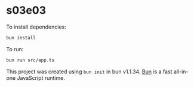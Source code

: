 # s03e03

To install dependencies:

```bash
bun install
```

To run:

```bash
bun run src/app.ts
```

This project was created using `bun init` in bun v1.1.34. [Bun](https://bun.sh) is a fast all-in-one JavaScript runtime.
